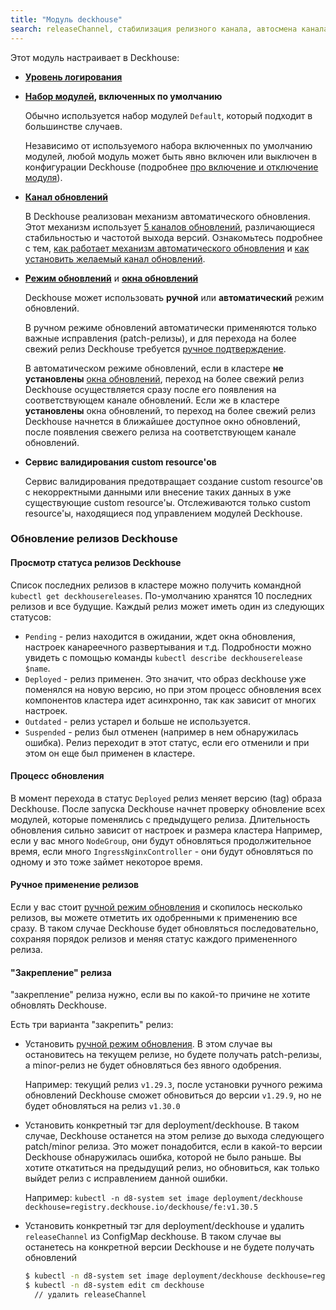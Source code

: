```yaml
---
title: "Модуль deckhouse"
search: releaseChannel, стабилизация релизного канала, автосмена канала обновлений
---
```


Этот модуль настраивает в Deckhouse:
- **[Уровень логирования](configuration.html#parameters-loglevel)**
- **[Набор модулей](configuration.html#parameters-bundle), включенных по умолчанию** 

  Обычно используется набор модулей `Default`, который подходит в большинстве случаев. 

  Независимо от используемого набора включенных по умолчанию модулей, любой модуль может быть явно включен или выключен в конфигурации Deckhouse (подробнее [про включение и отключение модуля](../../#включение-и-отключение-модуля)).
- **[Канал обновлений](configuration.html#parameters-releasechannel)**

  В Deckhouse реализован механизм автоматического обновления. Этот механизм использует [5 каналов обновлений](../../deckhouse-release-channels.html), различающиеся стабильностью и частотой выхода версий. Ознакомьтесь подробнее с тем, [как работает механизм автоматического обновления](../../deckhouse-faq.html#как-работает-автоматическое-обновление-deckhouse) и [как установить желаемый канал обновлений](../../deckhouse-faq.html#как-установить-желаемый-канал-обновлений).
- **[Режим обновлений](configuration.html#parameters-update-mode)** и **[окна обновлений](configuration.html#parameters-update-windows)**

  Deckhouse может использовать **ручной** или **автоматический** режим обновлений. 

  В ручном режиме обновлений автоматически применяются только важные исправления (patch-релизы), и для перехода на более свежий релиз Deckhouse требуется [ручное подтверждение](cr.html#deckhouserelease-v1alpha1-approved).

  В автоматическом режиме обновлений, если в кластере **не установлены** [окна обновлений](configuration.html#parameters-update-windows), переход на более свежий релиз Deckhouse осуществляется сразу после его появления на соответствующем канале обновлений. Если же в кластере **установлены** окна обновлений, то переход на более свежий релиз Deckhouse начнется в ближайшее доступное окно обновлений, после появления свежего релиза на соответствующем канале обновлений.
  
- **Сервис валидирования custom resource'ов**

  Сервис валидирования предотвращает создание custom resource'ов с некорректными данными или внесение таких данных в уже существующие custom resource'ы. Отслеживаются только custom resource'ы, находящиеся под управлением модулей Deckhouse.


### Обновление релизов Deckhouse

#### Просмотр статуса релизов Deckhouse
Список последних релизов в кластере можно получить командной `kubectl get deckhousereleases`. По-умолчанию хранятся 10 последних релизов и все будущие.
Каждый релиз может иметь один из следующих статусов:
  * `Pending` - релиз находится в ожидании, ждет окна обновления, настроек канареечного развертывания и т.д. Подробности можно увидеть с помощью команды `kubectl describe deckhouserelease $name`.
  * `Deployed` - релиз применен. Это значит, что образ deckhouse уже поменялся на новую версию,
 но при этом процесс обновления всех компонентов кластера идет асинхронно, так как зависит от многих настроек.
  * `Outdated` - релиз устарел и больше не используется.
  * `Suspended` - релиз был отменен (например в нем обнаружилась ошибка). Релиз переходит в этот статус, если его отменили и при этом он еще был применен в кластере.


#### Процесс обновления
В момент перехода в статус `Deployed` релиз меняет версию (tag) образа Deckhouse. После запуска Deckhouse начнет проверку
обновление всех модулей, которые поменялись с предыдущего релиза. Длительность обновления сильно зависит от настроек и размера кластера
Например, если у вас много `NodeGroup`, они будут обновляться продолжительное время, если много `IngressNginxController` - они будут
обновляться по одному и это тоже займет некоторое время.


#### Ручное применение релизов
Если у вас стоит [ручной режим обновления](usage.html#manual-update-confirmation) и скопилось несколько релизов,
вы можете отметить их одобренными к применению все сразу. В таком случае Deckhouse будет обновляться последовательно, сохраняя порядок релизов и меняя статус каждого примененного релиза.


#### "Закрепление" релиза
"закрепление" релиза нужно, если вы по какой-то причине не хотите обновлять Deckhouse.

Есть три варианта "закрепить" релиз:
- Установить [ручной режим обновления](usage.html#manual-update-confirmation).
В этом случае вы остановитесь на текущем релизе, но будете получать patch-релизы, а minor-релиз не будет обновляться без явного одобрения.
  
  Например:
    текущий релиз `v1.29.3`, после установки ручного режима обновлений Deckhouse сможет обновиться до версии `v1.29.9`, но не будет обновляться на релиз `v1.30.0`
- Установить конкретный тэг для deployment/deckhouse. В таком случае, Deckhouse останется на этом релизе до выхода следующего patch/minor релиза.
Это может понадобится, если в какой-то версии Deckhouse обнаружилась ошибка, которой не было раньше. Вы хотите откатиться на предыдущий релиз, но обновиться, как только выйдет релиз с исправлением данной ошибки.

  Например:
    `kubectl -n d8-system set image deployment/deckhouse deckhouse=registry.deckhouse.io/deckhouse/fe:v1.30.5`
- Установить конкретный тэг для deployment/deckhouse и удалить `releaseChannel` из ConfigMap deckhouse.
    В таком случае вы останетесь на конкретной версии Deckhouse и не будете получать обновлений
    ```sh
    $ kubectl -n d8-system set image deployment/deckhouse deckhouse=registry.deckhouse.io/deckhouse/fe:v1.30.5
    $ kubectl -n d8-system edit cm deckhouse
      // удалить releaseChannel
    ```
